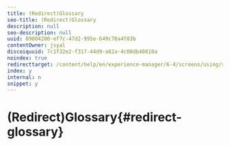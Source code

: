 ```yaml
---
title: (Redirect)Glossary
seo-title: (Redirect)Glossary
description: null
seo-description: null
uuid: 09004200-ef7c-47d2-995e-649c70a4f83b
contentOwner: jsyal
discoiquuid: 7c1f32e2-f317-44d9-a82a-4c08db40818a
noindex: true
redirecttarget: /content/help/en/experience-manager/6-4/screens/using/screens-glossary
index: y
internal: n
snippet: y
---
```


# (Redirect)Glossary{#redirect-glossary}


